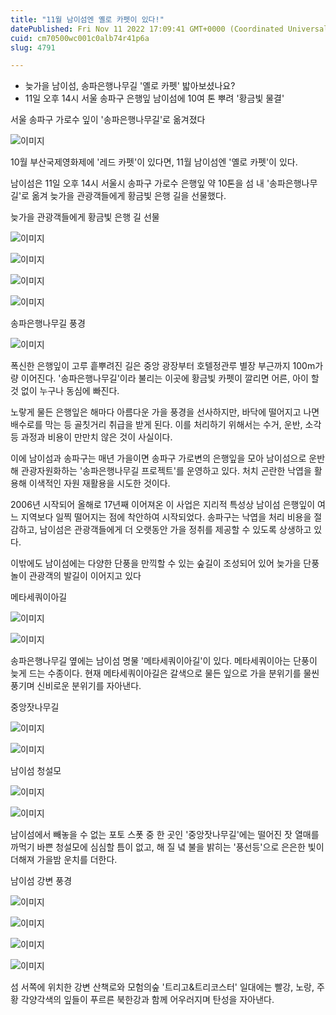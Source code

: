 ```yaml
---
title: "11월 남이섬엔 옐로 카펫이 있다!"
datePublished: Fri Nov 11 2022 17:09:41 GMT+0000 (Coordinated Universal Time)
cuid: cm70500wc001c0alb74r41p6a
slug: 4791

---
```



- 늦가을 남이섬, 송파은행나무길 '옐로 카펫' 밟아보셨나요?
- 11일 오후 14시 서울 송파구 은행잎 남이섬에 10여 톤 뿌려 '황금빛 물결'

서울 송파구 가로수 잎이 '송파은행나무길'로 옮겨졌다

![이미지](https://cdn.hashnode.com/res/hashnode/image/upload/v1739257448124/3fc467a2-bb29-4a04-90fd-0f093bda3e32.jpeg)

10월 부산국제영화제에 '레드 카펫'이 있다면, 11월 남이섬엔 '옐로 카펫'이 있다.

남이섬은 11일 오후 14시 서울시 송파구 가로수 은행잎 약 10톤을 섬 내 '송파은행나무길'로 옮겨 늦가을 관광객들에게 황금빛 은행 길을 선물했다.

늦가을 관광객들에게 황금빛 은행 길 선물

![이미지](https://cdn.hashnode.com/res/hashnode/image/upload/v1739257450355/58616047-5079-446e-8950-e76467175da4.jpeg)

![이미지](https://cdn.hashnode.com/res/hashnode/image/upload/v1739257452688/5a4e89de-5988-4b09-a295-157763bb536a.jpeg)

![이미지](https://cdn.hashnode.com/res/hashnode/image/upload/v1739257454875/97bceb2a-6b2f-43bc-9ab7-220a693c3473.jpeg)

![이미지](https://cdn.hashnode.com/res/hashnode/image/upload/v1739257457514/d9f57bfe-594c-4d9a-a2e9-6946691d2abb.jpeg)

송파은행나무길 풍경

![이미지](https://cdn.hashnode.com/res/hashnode/image/upload/v1739257459843/7298f414-7c75-4c9a-bc46-b626b02c87ba.jpeg)

폭신한 은행잎이 고루 흩뿌려진 길은 중앙 광장부터 호텔정관루 별장 부근까지 100m가량 이어진다. '송파은행나무길'이라 불리는 이곳에 황금빛 카펫이 깔리면 어른, 아이 할 것 없이 누구나 동심에 빠진다.

노랗게 물든 은행잎은 해마다 아름다운 가을 풍경을 선사하지만, 바닥에 떨어지고 나면 배수로를 막는 등 골칫거리 취급을 받게 된다. 이를 처리하기 위해서는 수거, 운반, 소각 등 과정과 비용이 만만치 않은 것이 사실이다.

이에 남이섬과 송파구는 매년 가을이면 송파구 가로변의 은행잎을 모아 남이섬으로 운반해 관광자원화하는 '송파은행나무길 프로젝트'를 운영하고 있다. 처치 곤란한 낙엽을 활용해 이색적인 자원 재활용을 시도한 것이다.

2006년 시작되어 올해로 17년째 이어져온 이 사업은 지리적 특성상 남이섬 은행잎이 여느 지역보다 일찍 떨어지는 점에 착안하여 시작되었다. 송파구는 낙엽을 처리 비용을 절감하고, 남이섬은 관광객들에게 더 오랫동안 가을 정취를 제공할 수 있도록 상생하고 있다.

이밖에도 남이섬에는 다양한 단풍을 만끽할 수 있는 숲길이 조성되어 있어 늦가을 단풍놀이 관광객의 발길이 이어지고 있다

메타세쿼이아길

![이미지](https://cdn.hashnode.com/res/hashnode/image/upload/v1739257462189/4a8b0888-5547-4145-8206-082e821331ca.jpeg)

![이미지](https://cdn.hashnode.com/res/hashnode/image/upload/v1739257464800/3a18c26b-87b0-4e7b-ba29-781e863ba435.jpeg)

송파은행나무길 옆에는 남이섬 명물 '메타세쿼이아길'이 있다. 메타세쿼이아는 단풍이 늦게 드는 수종이다. 현재 메타세쿼이아길은 갈색으로 물든 잎으로 가을 분위기를 물씬 풍기며 신비로운 분위기를 자아낸다.

중앙잣나무길

![이미지](https://cdn.hashnode.com/res/hashnode/image/upload/v1739257467779/7222e0f4-2e48-44c1-b26c-5f1d8e6d3957.jpeg)

![이미지](https://cdn.hashnode.com/res/hashnode/image/upload/v1739257470381/724a2d08-754c-4582-b947-63e5de2d0e40.jpeg)

남이섬 청설모

![이미지](https://cdn.hashnode.com/res/hashnode/image/upload/v1739257472460/5543a0f8-2308-454a-9a9d-db7293a4ebc2.jpeg)

![이미지](https://cdn.hashnode.com/res/hashnode/image/upload/v1739257474644/b8c1e149-cce7-45f0-83ee-0d3a96dc5585.jpeg)

남이섬에서 빼놓을 수 없는 포토 스폿 중 한 곳인 '중앙잣나무길'에는 떨어진 잣 열매를 까먹기 바쁜 청설모에 심심할 틈이 없고, 해 질 녘 불을 밝히는 '풍선등'으로 은은한 빛이 더해져 가을밤 운치를 더한다.

남이섬 강변 풍경

![이미지](https://cdn.hashnode.com/res/hashnode/image/upload/v1739257476930/31c22f59-328a-4218-857e-e1933c99c043.jpeg)

![이미지](https://cdn.hashnode.com/res/hashnode/image/upload/v1739257479543/fb41ab13-ffdc-4175-beca-7735293de43f.jpeg)

![이미지](https://cdn.hashnode.com/res/hashnode/image/upload/v1739257481695/5641b748-efd3-492c-9c0c-a5c66f8f5d97.jpeg)

![이미지](https://cdn.hashnode.com/res/hashnode/image/upload/v1739257483940/69d20bce-6bbe-4bca-a548-170604860faf.jpeg)

섬 서쪽에 위치한 강변 산책로와 모험의숲 '트리고&트리코스터' 일대에는 빨강, 노랑, 주황 각양각색의 잎들이 푸르른 북한강과 함께 어우러지며 탄성을 자아낸다.